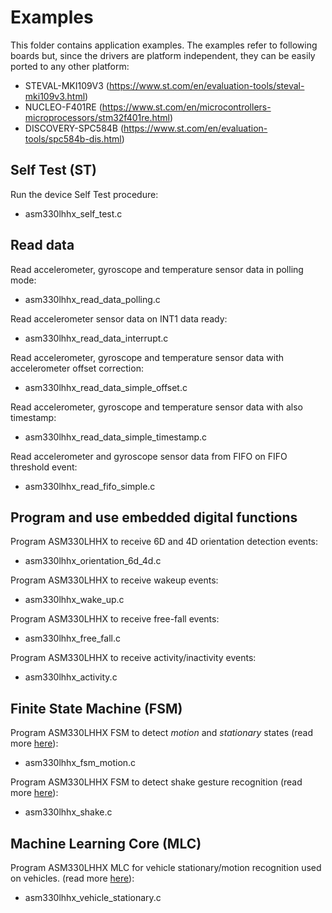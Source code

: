 # Examples

This folder contains application examples. The examples refer to following boards but, since the drivers are platform independent, they can be easily ported to any other platform:

- STEVAL-MKI109V3 (https://www.st.com/en/evaluation-tools/steval-mki109v3.html)
- NUCLEO-F401RE (https://www.st.com/en/microcontrollers-microprocessors/stm32f401re.html)
- DISCOVERY-SPC584B (https://www.st.com/en/evaluation-tools/spc584b-dis.html)

## Self Test (ST)

Run the device Self Test procedure:

  - asm330lhhx_self_test.c

## Read data

Read accelerometer, gyroscope and temperature sensor data in polling mode:

  - asm330lhhx_read_data_polling.c

Read accelerometer sensor data on INT1 data ready:

  - asm330lhhx_read_data_interrupt.c

Read accelerometer, gyroscope and temperature sensor data with accelerometer offset correction:

  - asm330lhhx_read_data_simple_offset.c

Read accelerometer, gyroscope and temperature sensor data with also timestamp:

  - asm330lhhx_read_data_simple_timestamp.c

Read accelerometer and gyroscope sensor data from FIFO on FIFO threshold event:

  - asm330lhhx_read_fifo_simple.c

## Program and use embedded digital functions

Program ASM330LHHX to receive 6D and 4D orientation detection events:

  - asm330lhhx_orientation_6d_4d.c

Program ASM330LHHX to receive wakeup events:

  - asm330lhhx_wake_up.c

Program ASM330LHHX to receive free-fall events:

  - asm330lhhx_free_fall.c

Program ASM330LHHX to receive activity/inactivity events:

  - asm330lhhx_activity.c

## Finite State Machine (FSM)

Program ASM330LHHX FSM to detect *motion* and *stationary* states (read more [here](https://github.com/STMicroelectronics/STMems_Finite_State_Machine/blob/master/application_examples/asm330lhhx/Motion-Stationary%20detection/README.md)):

  - asm330lhhx_fsm_motion.c

Program ASM330LHHX FSM to detect shake gesture recognition (read more [here](https://github.com/STMicroelectronics/STMems_Finite_State_Machine/blob/master/application_examples/asm330lhhx/Shake%20detection/README.md)):

  - asm330lhhx_shake.c

## Machine Learning Core (MLC)

Program ASM330LHHX MLC for vehicle stationary/motion recognition used on vehicles. (read more [here](https://github.com/STMicroelectronics/STMems_Machine_Learning_Core/blob/master/application_examples/asm330lhhx/Vehicle%20stationary%20detection/README.md)):

  - asm330lhhx_vehicle_stationary.c

